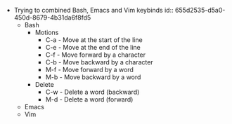- Trying to combined  Bash, Emacs and Vim keybinds
  id:: 655d2535-d5a0-450d-8679-4b31da6f8fd5
	- Bash
		- Motions
			- C-a - Move at the start of the line
			- C-e - Move at the end of the line
			- C-f - Move forward by a character
			- C-b - Move backward by a character
			- M-f - Move forward by a word
			- M-b - Move backward by a word
		- Delete
			- C-w - Delete a word (backward)
			- M-d - Delete a word (forward)
	- Emacs
	- Vim